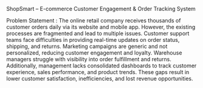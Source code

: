 ShopSmart – E-commerce Customer Engagement & Order Tracking System

Problem Statement : The online retail company receives thousands of customer orders daily via its website and mobile app. However, the existing processes are fragmented and lead to multiple issues. Customer support teams face difficulties in providing real-time updates on order status, shipping, and returns. Marketing campaigns are generic and not personalized, reducing customer engagement and loyalty. Warehouse managers struggle with visibility into order fulfillment and returns. Additionally, management lacks consolidated dashboards to track customer experience, sales performance, and product trends. These gaps result in lower customer satisfaction, inefficiencies, and lost revenue opportunities.

